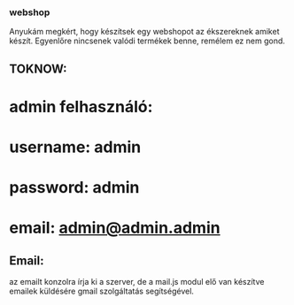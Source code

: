 ### webshop
Anyukám megkért, hogy készítsek egy webshopot az ékszereknek amiket készít. Egyenlőre nincsenek valódi termékek benne, remélem ez nem gond.
## TOKNOW: 
# admin felhasználó:
# username: admin
# password: admin
# email: admin@admin.admin

## Email: 
az emailt konzolra írja ki a szerver, de a mail.js modul elő van készítve 
emailek küldésére gmail szolgáltatás segítségével.